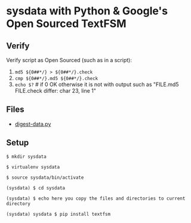 # sysdata with Python & Google's Open Sourced TextFSM

## Verify
Verify script as Open Sourced (such as in a script):
1. `md5 ${0##*/} > ${0##*/}.check`
1. `cmp ${0##*/}.md5 ${0##*/}.check` 
1. `echo $?` # if 0 OK otherwise it is not with output such as "FILE.md5 FILE.check differ: char 23, line 1"

## Files
* [digest-data.py](digest-data.py)

## Setup
```
$ mkdir sysdata

$ virtualenv sysdata

$ source sysdata/bin/activate

(sysdata) $ cd sysdata

(sysdata) $ echo here you copy the files and directories to current directory

(sysdata) sysdata $ pip install textfsm
```
